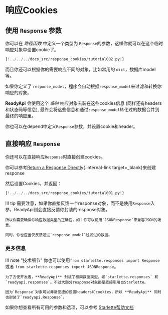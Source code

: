 # 响应Cookies

## 使用 `Response` 参数

你可以在 *路径函数* 中定义一个类型为 `Response`的参数，这样你就可以在这个临时响应对象中设置cookie了。

```Python hl_lines="1  8-9"
{!../../../docs_src/response_cookies/tutorial002.py!}
```

而且你还可以根据你的需要响应不同的对象，比如常用的 `dict`，数据库model等。

如果你定义了 `response_model`，程序会自动根据`response_model`来过滤和转换你响应的对象。

**ReadyApi** 会使用这个 *临时* 响应对象去装在这些cookies信息 (同样还有headers和状态码等信息), 最终会将这些信息和通过`response_model`转化过的数据合并到最终的响应里。

你也可以在depend中定义`Response`参数，并设置cookie和header。

## 直接响应 `Response`

你还可以在直接响应`Response`时直接创建cookies。

你可以参考[Return a Response Directly](response-directly.md){.internal-link target=_blank}来创建response

然后设置Cookies，并返回：

```Python hl_lines="10-12"
{!../../../docs_src/response_cookies/tutorial001.py!}
```

!!! tip
    需要注意，如果你直接反馈一个response对象，而不是使用`Response`入参，ReadyApi则会直接反馈你封装的response对象。

    所以你需要确保你响应数据类型的正确性，如：你可以使用`JSONResponse`来兼容JSON的场景。

    同时，你也应当仅反馈通过`response_model`过滤过的数据。

### 更多信息

!!! note "技术细节"
    你也可以使用`from starlette.responses import Response` 或者 `from starlette.responses import JSONResponse`。

    为了方便开发者，**ReadyApi** 封装了相同数据类型，如`starlette.responses` 和 `readyapi.responses`。不过大部分response对象都是直接引用自Starlette。

    因为`Response`对象可以非常便捷的设置headers和cookies，所以 **ReadyApi** 同时也封装了`readyapi.Response`。

如果你想查看所有可用的参数和选项，可以参考 <a href="https://www.starlette.io/responses/#set-cookie" class="external-link" target="_blank">Starlette帮助文档</a>
